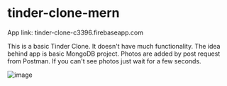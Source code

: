 # tinder-clone-mern

App link: tinder-clone-c3396.firebaseapp.com

This is a basic Tinder Clone.
It doesn't have much functionality. The idea behind app is basic MongoDB project. Photos are added by post request from Postman.
If you can't see photos just wait for a few seconds.


![image](https://user-images.githubusercontent.com/51292104/93890576-29fe3700-fcf3-11ea-8c33-ec2b6f47b4c8.png)
